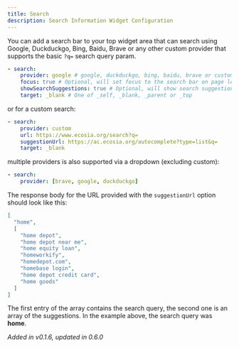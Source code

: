 ```yaml
---
title: Search
description: Search Information Widget Configuration
---
```


You can add a search bar to your top widget area that can search using Google, Duckduckgo, Bing, Baidu, Brave or any other custom provider that supports the basic `?q=` search query param.

```yaml
- search:
    provider: google # google, duckduckgo, bing, baidu, brave or custom
    focus: true # Optional, will set focus to the search bar on page load
    showSearchSuggestions: true # Optional, will show search suggestions
    target: _blank # One of _self, _blank, _parent or _top
```

or for a custom search:

```yaml
- search:
    provider: custom
    url: https://www.ecosia.org/search?q=
    suggestionUrl: https://ac.ecosia.org/autocomplete?type=list&q=
    target: _blank
```

multiple providers is also supported via a dropdown (excluding custom):

```yaml
- search:
    provider: [brave, google, duckduckgo]
```

The response body for the URL provided with the `suggestionUrl` option should look like this:

```json
[
  "home",
  [
    "home depot",
    "home depot near me",
    "home equity loan",
    "homeworkify",
    "homedepot.com",
    "homebase login",
    "home depot credit card",
    "home goods"
  ]
]
```

The first entry of the array contains the search query, the second one is an array of the suggestions.
In the example above, the search query was **home**.

_Added in v0.1.6, updated in 0.6.0_
